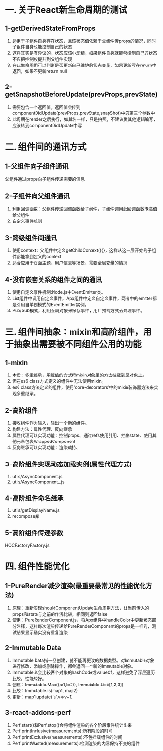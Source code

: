 # 一. 关于React新生命周期的测试
## 1-getDerivedStateFromProps
1. 适用于子组件自身存在状态，且该状态值依赖于父组件传props的情况，同时子组件自身也能控制自己的状态
2. 这样其实是有异议的，状态应该小却精，如果组件自身就能够控制自己的状态不应把控制权提升到父组件实现
3. 在此生命周期可以判断是否更新自己维护的状态变量，如果更新写在return中返回，如果不更新return null

## 2-getSnapshotBeforeUpdate(prevProps,prevState)
1. 需要包含一个返回值，返回值会传到componentDidUpdate(prevProps,prevState,snapShot)中的第三个参数中
2. 此周期在render之后执行，如其名一样，只是拍照，不建议做其他逻辑编写，应该转到componentDidUpdate中写

# 二. 组件间的通讯方式
## 1-父组件向子组件通讯
父组件通过props向子组件传递需要的信息

## 2-子组件向父组件通讯
1. 利用回调函数：父组件传递回调函数给子组件，子组件调用此回调函数传递值给父组件
2. 自定义事件机制

## 3-跨级组件间通讯
1. 使用context：父组件中定义getChildContext(){}，这样从这一层开始的子组件都能拿到定义的context
2. 适合应用于页面主题、用户信息等场景，需要全局变量的情况

## 4-没有嵌套关系的组件之间的通讯
1. 使用自定义事件机制:Node.js中EventEmitter类。
2. List组件中调用自定义事件，App组件中定义自定义事件，两者中的emitter都是引用自单例模式的EventEmitter实例。
3. Pub/Sub模式，利用全局对象来保存事件，用广播的方式去处理事件。

# 三. 组件间抽象：mixin和高阶组件，用于抽象出需要被不同组件公用的功能
## 1-mixin
1. 本质：多重继承，用赋值的方式将mixin对象里的方法挂载到原对象上。
2. 但在es6 class方式定义的组件中无法使用mixin。
3. es6 class方法定义的组件，使用'core-decorators'中的mixin装饰器方法来实现多重继承。

## 2-高阶组件
1. 接收组件作为输入，输出一个新的组件。
2. 构建方法：属性代理、反向继承
3. 属性代理可以实现功能：控制props、通过refs使用引用、抽象state、使用其他元素包裹WrappedComponent
4. 反向继承可以实现功能：渲染劫持、

## 3-高阶组件实现动态加载实例(属性代理方式)
1. utils/AsyncComponent.js
2. utils/AsyncComponent_.js

## 4-高阶组件命名继承
1. utils/getDisplayName.js
2. recompose库

## 5-高阶组件传递参数
HOCFactoryFactory.js


# 四. 组件性能优化
## 1-PureRender减少渲染(最重要最常见的性能优化方法)
1. 原理：重新实现shouldComponentUpdate生命周期方法，让当前传入的props和state与之前的作浅比较，相同则返回false
2. 使用：PureRenderComponent.js，将App组件中handleColor中更新状态部分注释，这样每次渲染传递给PureRenderComponent的props是一样的，测试结果显示确实没有重复渲染

## 2-Immutable Data
1. Immutable Data指一旦创建，就不能再更改的数据类型。对Immutable对象进行修改、添加或删除操作，都会返回一个新的Immutable对象。
2. Immutable.is会比较两个对象的hashCode或valueOf，这样避免了深层遍历比较，性能较好。
3. 创建：Immutable.Map({a:1,b:2}), Immutable.List([1,2,3])
4. 比较：Immutable.is(map1, map2)
5. 更新：map1.update('a',v=>v+1)

## 3-react-addons-perf
1. Perf.start()和Perf.stop()会将组件渲染的各个阶段事件统计出来
2. Perf.printInclusive(measurements):所有阶段的时间
3. Perf.printExclusive(measurements):不包挂载组件的时间
4. Perf.printWasted(measurements):检测渲染的内容保持不变的组件